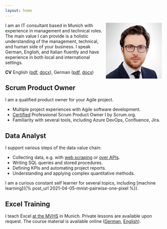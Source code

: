 ```yaml
---
layout: home
---
```


<img src="/assets/2022/cv/cv_pic_luca_franceschini.jpg" style="float:right;padding-left:10px" width="180">

I am an IT consultant based in Munich with experience in management and technical roles.
The main value I can provide is a holistic understanding of the management, technical, and human side of your business.
I speak German, English, and Italian fluently and have experience in both local and international settings.

**CV** English ([pdf](/assets/2022/cv/cv_en_Luca_Franceschini.pdf), [docx](/assets/2022/cv/cv_en_Luca_Franceschini.docx)), 
German ([pdf](/assets/2022/cv/cv_de_Luca_Franceschini.pdf), [docx](/assets/2022/cv/cv_de_Luca_Franceschini.docx))

## Scrum Product Owner

I am a qualified product owner for your Agile project.
- Multiple project experiences with Agile software development. 
- [Certified](https://www.credly.com/badges/3137ece2-15b9-4f41-ab8f-4bf1030f8eed) Professional Scrum Product Owner I by Scrum.org.
- Familiarity with several tools, including Azure DevOps, Confluence, Jira.

## Data Analyst

I support various steps of the data value chain:
- Collecting data, e.g. with [web scraping](https://github.com/lucafrance/cia-factbook-scraper) or [over APIs](https://github.com/lucafrance/bike-traffic-munich).
- Writing SQL queries and stored procedures.
- Defining KPIs and automating project reports.
- Understanding and applying complex quantitative methods.

I am a curious constant self learner for several topics, including [machine learning]({% post_url 2021-04-05-mnist-pairwise-one-pixel %}). 

## Excel Training

I teach Excel [at the MVHS](https://www.mvhs.de/services/dozierendenportraets/dozent-14168) in Munich.
Private lessons are available upon request.
The course material is available online ([German](http://lucaf.eu/excel/de/), [English](http://lucaf.eu/excel/en/)).
